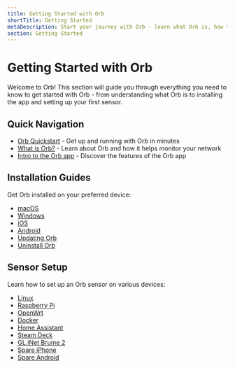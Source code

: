 ```yaml
---
title: Getting Started with Orb
shortTitle: Getting Started
metaDescription: Start your journey with Orb - learn what Orb is, how to install it, and set up your first sensor.
section: Getting Started
---
```


# Getting Started with Orb

Welcome to Orb! This section will guide you through everything you need to know to get started with Orb - from understanding what Orb is to installing the app and setting up your first sensor.

## Quick Navigation

- [Orb Quickstart](/docs/getting-started/orb-quickstart.md) - Get up and running with Orb in minutes
- [What is Orb?](/docs/getting-started/what-is-orb.md) - Learn about Orb and how it helps monitor your network
- [Intro to the Orb app](/docs/getting-started/intro-to-the-orb-app.md) - Discover the features of the Orb app

## Installation Guides

Get Orb installed on your preferred device:

- [macOS](/docs/install-orb/macos.md)
- [Windows](/docs/install-orb/windows.md)
- [iOS](/docs/install-orb/ios.md)
- [Android](/docs/install-orb/android.md)
- [Updating Orb](/docs/install-orb/updating-orb.md)
- [Uninstall Orb](/docs/install-orb/uninstall-orb.md)

## Sensor Setup

Learn how to set up an Orb sensor on various devices:

- [Linux](/docs/setup-sensor/linux)
- [Raspberry Pi](/docs/setup-sensor/raspberry-pi.md)
- [OpenWrt](/docs/setup-sensor/linux/openwrt.md)
- [Docker](/docs/setup-sensor/docker.md)
- [Home Assistant](/docs/setup-sensor/home-assistant.md)
- [Steam Deck](/docs/setup-sensor/steam-deck.md)
- [GL.iNet Brume 2](/docs/setup-sensor/gl-mt2500-standalone.md)
- [Spare iPhone](/docs/setup-sensor/spare-iphone.md)
- [Spare Android](/docs/setup-sensor/spare-android.md)
